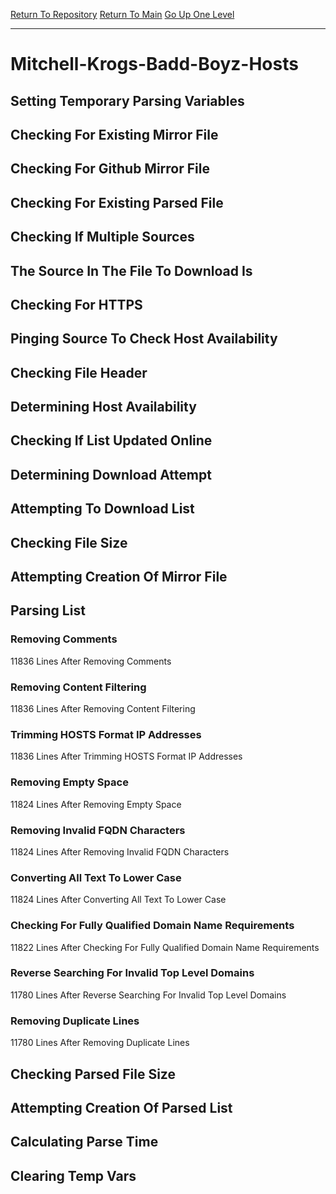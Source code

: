 [Return To Repository](https://github.com/deathbybandaid/piholeparser/)
[Return To Main](https://github.com/deathbybandaid/piholeparser/blob/master/RecentRunLogs/Mainlog.md)
[Go Up One Level](https://github.com/deathbybandaid/piholeparser/blob/master/RecentRunLogs/TopLevelScripts/30-Processing-Blacklists.md)
____________________________________
# Mitchell-Krogs-Badd-Boyz-Hosts
## Setting Temporary Parsing Variables
## Checking For Existing Mirror File
## Checking For Github Mirror File
## Checking For Existing Parsed File
## Checking If Multiple Sources
## The Source In The File To Download Is
## Checking For HTTPS
## Pinging Source To Check Host Availability
## Checking File Header
## Determining Host Availability
## Checking If List Updated Online
## Determining Download Attempt
## Attempting To Download List
## Checking File Size
## Attempting Creation Of Mirror File
## Parsing List
### Removing Comments
11836 Lines After Removing Comments
### Removing Content Filtering
11836 Lines After Removing Content Filtering
### Trimming HOSTS Format IP Addresses
11836 Lines After Trimming HOSTS Format IP Addresses
### Removing Empty Space
11824 Lines After Removing Empty Space
### Removing Invalid FQDN Characters
11824 Lines After Removing Invalid FQDN Characters
### Converting All Text To Lower Case
11824 Lines After Converting All Text To Lower Case
### Checking For Fully Qualified Domain Name Requirements
11822 Lines After Checking For Fully Qualified Domain Name Requirements
### Reverse Searching For Invalid Top Level Domains
11780 Lines After Reverse Searching For Invalid Top Level Domains
### Removing Duplicate Lines
11780 Lines After Removing Duplicate Lines
## Checking Parsed File Size
## Attempting Creation Of Parsed List
## Calculating Parse Time
## Clearing Temp Vars

